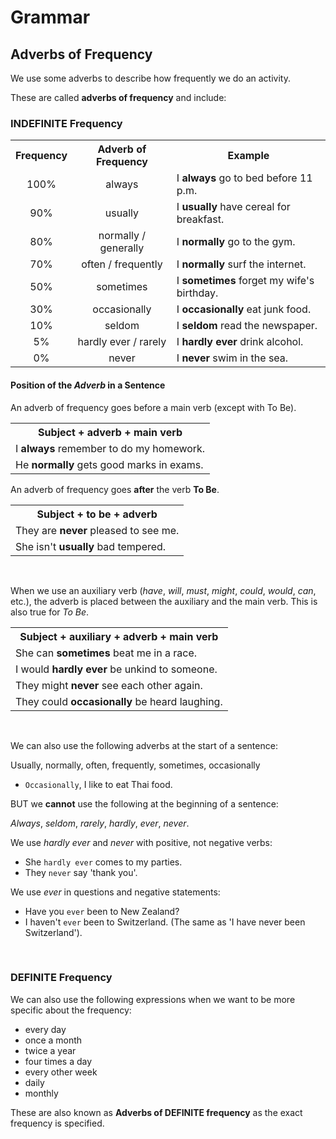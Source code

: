 # Grammar

## Adverbs of Frequency

We use some adverbs to describe how frequently we do an activity.

These are called **adverbs of frequency** and include:

### INDEFINITE Frequency

<table>
    <tbody>
        <tr>
            <th>Frequency</th>
            <th>Adverb of Frequency</th>
            <th>Example</th>
        </tr>
        <tr>
            <td><center>100%</td>
            <td><center>always</td>
            <td>I <strong>always</strong> go to bed before 11 p.m.</td>
        </tr>
        <tr>
            <td><center>90%</td>
            <td><center>usually</td>
            <td>I <strong>usually</strong> have cereal for breakfast.</td>
        </tr>
        <tr>
            <td><center>80%</td>
            <td><center>normally / generally</td>
            <td>I <strong>normally</strong> go to the gym.</td>
        </tr>
        <tr>
            <td><center>70%</td>
            <td><center>often / frequently</td>
            <td>I <strong>normally</strong> surf the internet.</td>
        </tr>
        <tr>
            <td><center>50%</td>
            <td><center>sometimes</td>
            <td>I <strong>sometimes</strong> forget my wife's birthday.</td>
        </tr>
        <tr>
            <td><center>30%</td>
            <td><center>occasionally</td>
            <td>I <strong>occasionally</strong> eat junk food.</td>
        </tr>
        <tr>
            <td><center>10%</td>
            <td><center>seldom</td>
            <td>I <strong>seldom</strong> read the newspaper.</td>
        </tr>
        <tr>
            <td><center>5%</td>
            <td><center>hardly ever / rarely</td>
            <td>I <strong>hardly ever</strong> drink alcohol.</td>
        </tr>
        <tr>
            <td><center>0%</td>
            <td><center>never</td>
            <td>I <strong>never</strong> swim in the sea.</td>
        </tr>
    </tbody>
</table>

#### Position of the *Adverb* in a Sentence

An adverb of frequency goes before a main verb (except with To Be).

<table>
    <tbody>
        <tr>
            <th>Subject + adverb + main verb</th>
        </tr>
        <tr>
            <td> I <strong>always</strong> remember to do my homework. </td>
        </tr>
        <tr>
            <td> He <strong>normally</strong> gets good marks in exams. </td>
        </tr>
    </tbody>
</table>

An adverb of frequency goes **after** the verb **To Be**.

<table>
    <tbody>
        <tr>
            <th>Subject + to be + adverb</th>
        </tr>
        <tr>
            <td> They are <strong>never</strong> pleased to see me. </td>
        </tr>
        <tr>
            <td> She isn't <strong>usually</strong> bad tempered. </td>
        </tr>
    </tbody>
</table>

<br/>

When we use an auxiliary verb (*have*, *will*, *must*, *might*, *could*, *would*, *can*, etc.), the adverb is placed between the auxiliary and the main verb. This is also true for *To Be*.

<table>
    <tbody>
        <tr>
            <th>Subject + auxiliary + adverb + main verb</th>
        </tr>
        <tr>
            <td> She can <strong>sometimes</strong> beat me in a race. </td>
        </tr>
        <tr>
            <td> I would <strong>hardly ever</strong> be unkind to someone. </td>
        </tr>
        <tr>
            <td> They might <strong>never</strong> see each other again. </td>
        </tr>
        <tr>
            <td> They could <strong>occasionally</strong> be heard laughing. </td>
        </tr>
    </tbody>
</table>

<br/>

We can also use the following adverbs at the start of a sentence:

Usually, normally, often, frequently, sometimes, occasionally

* `Occasionally`, I like to eat Thai food.

BUT we **cannot** use the following at the beginning of a sentence:

*Always*, *seldom*, *rarely*, *hardly*, *ever*, *never*.

We use *hardly ever* and *never* with positive, not negative verbs:

* She `hardly ever` comes to my parties.
* They `never` say 'thank you'.

We use *ever* in questions and negative statements:

* Have you `ever` been to New Zealand?
* I haven't `ever` been to Switzerland. (The same as 'I have never been Switzerland').

<br/>

### DEFINITE Frequency

We can also use the following expressions when we want to be more specific about the frequency:

* every day
* once a month
* twice a year
* four times a day
* every other week
* daily
* monthly

These are also known as **Adverbs of DEFINITE frequency** as the exact frequency is specified.